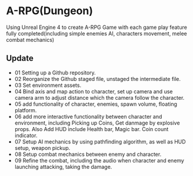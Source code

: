 # A-RPG(Dungeon)
Using Unreal Engine 4 to create A-RPG Game with each game play feature fully completed(including simple enemies AI, characters movement, melee combat mechanics)
## Update
* 01 Setting up a Github repository.
* 02 Reorganize the Github staged file, unstaged the intermediate file.
* 03 Set environment assets.
* 04 Bind axis and map action to character, set up camera and use camera arm to adjust distance which the camera follow the character.
* 05 add functionality of character, enemies, spawn volume, floating platform.
* 06 add more interactive functionality between character and environment, including Picking up Coins, Get danmage by explosive props. Also Add HUD include Health bar, Magic bar. Coin count indicator. 
* 07 Setup AI mechanics by using pathfinding algorithm, as well as HUD setup, weapon pickup. 
* 08 Setup combat mechanics between enemy and character. 
* 09 Refine the combat, including the audio when character and enemy launching attacking, taking the damage. 






